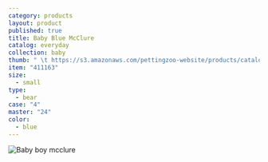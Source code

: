 ```yaml
---
category: products
layout: product
published: true
title: Baby Blue McClure
catalog: everyday
collection: baby
thumb: " \t https://s3.amazonaws.com/pettingzoo-website/products/catalogs/everyday/Product+Images/411163_6_MyFirstTeddy_McClure.jpg"
item: "411163"
size: 
  - small
type: 
  - bear
case: "4"
master: "24"
color: 
  - blue
---
```


![Baby boy mcclure](https://s3.amazonaws.com/pettingzoo-website/products/catalogs/everyday/Product+Images/411163_6_MyFirstTeddy_McClure.jpg)
